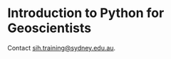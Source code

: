 # Introduction to Python for Geoscientists


Contact [sih.training@sydney.edu.au](mailto:sih.training@sydney.edu.au).

